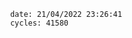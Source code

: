 

                date: 21/04/2022 23:26:41
                cycles: 41580

                         